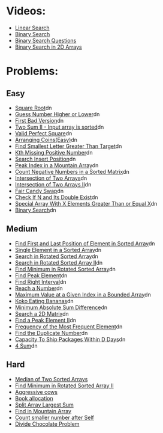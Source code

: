 # Videos:
- [Linear Search](https://youtu.be/_HRA37X8N_Q)
- [Binary Search](https://youtu.be/f6UU7V3szVw)
- [Binary Search Questions](https://youtu.be/W9QJ8HaRvJQ)
- [Binary Search in 2D Arrays](https://youtu.be/enI_KyGLYPo)

# Problems:

## Easy
- [Square Root](https://leetcode.com/problems/sqrtx/)dn
- [Guess Number Higher or Lower](https://leetcode.com/problems/guess-number-higher-or-lower/)dn
- [First Bad Version](https://leetcode.com/problems/first-bad-version/)dn
- [Two Sum II - Input array is sorted](https://leetcode.com/problems/two-sum-ii-input-array-is-sorted/)dn
- [Valid Perfect Square](https://leetcode.com/problems/valid-perfect-square/)dn
- [Arranging Coins(Easy)](https://leetcode.com/problems/arranging-coins/)dn
- [Find Smallest Letter Greater Than Target](https://leetcode.com/problems/find-smallest-letter-greater-than-target/)dn
- [Kth Missing Positive Number](https://leetcode.com/problems/kth-missing-positive-number/)dn
- [Search Insert Position](https://leetcode.com/problems/search-insert-position/)dn
- [Peak Index in a Mountain Array](https://leetcode.com/problems/peak-index-in-a-mountain-array/)dn
- [Count Negative Numbers in a Sorted Matrix](https://leetcode.com/problems/count-negative-numbers-in-a-sorted-matrix/)dn
- [Intersection of Two Arrays](https://leetcode.com/problems/intersection-of-two-arrays/)dn
- [Intersection of Two Arrays II](https://leetcode.com/problems/intersection-of-two-arrays-ii/)dn
- [Fair Candy Swap](https://leetcode.com/problems/fair-candy-swap/)dn
- [Check If N and Its Double Exist](https://leetcode.com/problems/check-if-n-and-its-double-exist/)dn
- [Special Array With X Elements Greater Than or Equal X](https://leetcode.com/problems/special-array-with-x-elements-greater-than-or-equal-x/)dn
- [Binary Search](https://leetcode.com/problems/binary-search/)dn

## Medium
- [Find First and Last Position of Element in Sorted Array](https://leetcode.com/problems/find-first-and-last-position-of-element-in-sorted-array/)dn
- [Single Element in a Sorted Array](https://leetcode.com/problems/single-element-in-a-sorted-array/)dn
- [Search in Rotated Sorted Array](https://leetcode.com/problems/search-in-rotated-sorted-array/)dn
- [Search in Rotated Sorted Array II](https://leetcode.com/problems/search-in-rotated-sorted-array-ii/)dn
- [Find Minimum in Rotated Sorted Array](https://leetcode.com/problems/find-minimum-in-rotated-sorted-array/)dn
- [Find Peak Element](https://leetcode.com/problems/find-peak-element/)dn
- [Find Right Interval](https://leetcode.com/problems/find-right-interval/)dn
- [Reach a Number](https://leetcode.com/problems/reach-a-number/)dn
- [Maximum Value at a Given Index in a Bounded Array](https://leetcode.com/problems/maximum-value-at-a-given-index-in-a-bounded-array/)dn
- [Koko Eating Bananas](https://leetcode.com/problems/koko-eating-bananas/)dn
- [Minimum Absolute Sum Difference](https://leetcode.com/problems/minimum-absolute-sum-difference/)dn
- [Search a 2D Matrix](https://leetcode.com/problems/search-a-2d-matrix/)dn
- [Find a Peak Element II](https://leetcode.com/problems/find-a-peak-element-ii/)dn 
- [Frequency of the Most Frequent Element](https://leetcode.com/problems/frequency-of-the-most-frequent-element/)dn
- [Find the Duplicate Number](https://leetcode.com/problems/find-the-duplicate-number/)dn
- [Capacity To Ship Packages Within D Days](https://leetcode.com/problems/capacity-to-ship-packages-within-d-days/)dn
- [4 Sum](https://leetcode.com/problems/4sum/)dn

## Hard
- [Median of Two Sorted Arrays](https://leetcode.com/problems/median-of-two-sorted-arrays/)
- [Find Minimum in Rotated Sorted Array II](https://leetcode.com/problems/find-minimum-in-rotated-sorted-array-ii/)
- [Aggressive cows](https://www.spoj.com/problems/AGGRCOW/)
- [Book allocation](https://www.geeksforgeeks.org/allocate-minimum-number-pages/)
- [Split Array Largest Sum](https://leetcode.com/problems/split-array-largest-sum/)
- [Find in Mountain Array](https://leetcode.com/problems/find-in-mountain-array/)
- [Count smaller number after Self](https://leetcode.com/problems/count-of-smaller-numbers-after-self/)
- [Divide Chocolate Problem](https://curiouschild.github.io/leetcode/2019/06/21/divide-chocolate.html)
